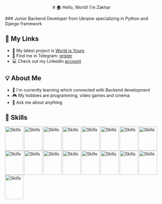 <p align="center"> # 🏠 Hello, World! I'm Zakhar </p>
### Junior Backend Developer from Ukraine specializing in Python and Django framework

## 📲 My Links

- 🎨 My latest project is [World is Yours](https://github.com/MargoKis/world-is-yours)
- 📧 Find me in Telegram: [grister](https://t.me/lewiscarroll)
- 💻 Check out my LinkedIn [account](www.linkedin.com/in/grister)

## 💡 About Me

- 📖 I`m currently learning which connected with Backend development
- 🎮 My hobbies are programming, video games and cinema
- 💬 Ask me about anything


## 🔨 Skills
 
<img src="https://cdn.jsdelivr.net/gh/devicons/devicon/icons/html5/html5-original.svg" alt="Skills" align="left" width="60" height="80"/>  
<img src="https://cdn.jsdelivr.net/gh/devicons/devicon/icons/css3/css3-original.svg" alt="Skills" align="left" width="60" height="80"/>  
<img src="https://cdn.jsdelivr.net/gh/devicons/devicon/icons/flask/flask-original.svg" alt="Skills" align="left" width="60" height="80"/>  
<img src="https://cdn.jsdelivr.net/gh/devicons/devicon/icons/sqlalchemy/sqlalchemy-original.svg" alt="Skills" align="left" width="60" height="80"/>  
<img src="https://cdn.jsdelivr.net/gh/devicons/devicon/icons/mysql/mysql-original.svg" alt="Skills" align="left" width="60" height="80"/>  
<img src="https://cdn.jsdelivr.net/gh/devicons/devicon/icons/postgresql/postgresql-original.svg" alt="Skills" align="left" width="60" height="80"/>  
<img src="https://cdn.jsdelivr.net/gh/devicons/devicon/icons/redis/redis-original.svg" alt="Skills" align="left" width="60" height="80"/>  
<img src="https://cdn.jsdelivr.net/gh/devicons/devicon/icons/mongodb/mongodb-original.svg" alt="Skills" align="left" width="60" height="80"/>  
<img src="https://cdn.jsdelivr.net/gh/devicons/devicon/icons/sqlite/sqlite-original.svg" alt="Skills" align="left" width="60" height="80"/>  
<img src="https://cdn.jsdelivr.net/gh/devicons/devicon/icons/pycharm/pycharm-original.svg" alt="Skills" align="left" width="60" height="80"/>  
<img src="https://cdn.jsdelivr.net/gh/devicons/devicon/icons/python/python-original.svg" alt="Skills" align="left" width="60" height="80"/>  
<img src="https://cdn.jsdelivr.net/gh/devicons/devicon/icons/github/github-original.svg" alt="Skills" align="left" width="60" height="80"/>  
<img src="https://cdn.jsdelivr.net/gh/devicons/devicon/icons/django/django-plain.svg" alt="Skills" align="left" width="60" height="80"/>  
<img src="https://cdn.jsdelivr.net/gh/devicons/devicon/icons/docker/docker-original.svg" alt="Skills" align="left" width="60" height="80"/>  
<img src="https://cdn.jsdelivr.net/gh/devicons/devicon/icons/pytest/pytest-original.svg" alt="Skills" align="left" width="60" height="80"/>  
<img src="https://cdn.jsdelivr.net/gh/devicons/devicon/icons/vscode/vscode-original.svg" alt="Skills" align="left" width="60" height="80"/>  
<img src="https://cdn.jsdelivr.net/gh/devicons/devicon/icons/jetbrains/jetbrains-original.svg" alt="Skills" align="left" width="60" height="80"/> 

<br><br><br>



